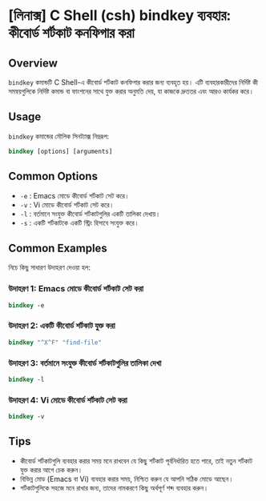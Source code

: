 # [লিনাক্স] C Shell (csh) bindkey ব্যবহার: কীবোর্ড শর্টকাট কনফিগার করা

## Overview
`bindkey` কমান্ডটি C Shell-এ কীবোর্ড শর্টকাট কনফিগার করার জন্য ব্যবহৃত হয়। এটি ব্যবহারকারীদের নির্দিষ্ট কী সমন্বয়গুলিকে নির্দিষ্ট কমান্ড বা ফাংশনের সাথে যুক্ত করার অনুমতি দেয়, যা কাজকে দ্রুততর এবং আরও কার্যকর করে।

## Usage
`bindkey` কমান্ডের মৌলিক সিনট্যাক্স নিম্নরূপ:

```csh
bindkey [options] [arguments]
```

## Common Options
- `-e` : Emacs মোডে কীবোর্ড শর্টকাট সেট করে।
- `-v` : Vi মোডে কীবোর্ড শর্টকাট সেট করে।
- `-l` : বর্তমানে সংযুক্ত কীবোর্ড শর্টকাটগুলির একটি তালিকা দেখায়।
- `-s` : একটি শর্টকাটকে একটি স্ট্রিং হিসাবে সংযুক্ত করে।

## Common Examples
নিচে কিছু সাধারণ উদাহরণ দেওয়া হল:

### উদাহরণ 1: Emacs মোডে কীবোর্ড শর্টকাট সেট করা
```csh
bindkey -e
```

### উদাহরণ 2: একটি কীবোর্ড শর্টকাট যুক্ত করা
```csh
bindkey "^X^F" "find-file"
```

### উদাহরণ 3: বর্তমানে সংযুক্ত কীবোর্ড শর্টকাটগুলির তালিকা দেখা
```csh
bindkey -l
```

### উদাহরণ 4: Vi মোডে কীবোর্ড শর্টকাট সেট করা
```csh
bindkey -v
```

## Tips
- কীবোর্ড শর্টকাটগুলি ব্যবহার করার সময় মনে রাখবেন যে কিছু শর্টকাট পূর্বনির্ধারিত হতে পারে, তাই নতুন শর্টকাট যুক্ত করার আগে চেক করুন।
- বিভিন্ন মোড (Emacs বা Vi) ব্যবহার করার সময়, নিশ্চিত করুন যে আপনি সঠিক মোডে আছেন।
- শর্টকাটগুলিকে সহজে মনে রাখার জন্য, তাদের নামকরণে কিছু অর্থপূর্ণ শব্দ ব্যবহার করুন।